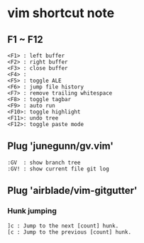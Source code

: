 # vim shortcut note

## F1 ~ F12
```
<F1> : left buffer
<F2> : right buffer
<F3> : close buffer
<F4> :
<F5> : toggle ALE
<F6> : jump file history
<F7> : remove trailing whitespace
<F8> : toggle tagbar
<F9> : auto run
<F10>: toggle highlight
<F11>: undo tree
<F12>: toggle paste mode
```

## Plug 'junegunn/gv.vim'
```
:GV  : show branch tree
:GV! : show current file git log
```


## Plug 'airblade/vim-gitgutter'
### Hunk jumping
```
]c : Jump to the next [count] hunk.
[c : Jump to the previous [count] hunk.
```
